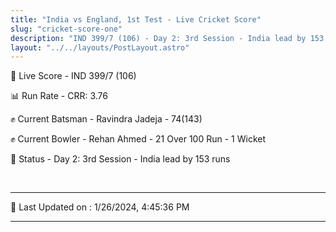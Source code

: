```yaml
---
title: "India vs England, 1st Test - Live Cricket Score"
slug: "cricket-score-one"
description: "IND 399/7 (106) - Day 2: 3rd Session - India lead by 153 runs."
layout: "../../layouts/PostLayout.astro"
---
```


🔴 Live Score - IND 399/7 (106)  

📊 Run Rate - CRR: 3.76  

✊ Current Batsman - Ravindra Jadeja - 74(143)  

✊ Current Bowler - Rehan Ahmed - 21 Over 100 Run - 1 Wicket  

📑 Status - Day 2: 3rd Session - India lead by 153 runs

<br />

***

📝 Last Updated on : 1/26/2024, 4:45:36 PM

***

